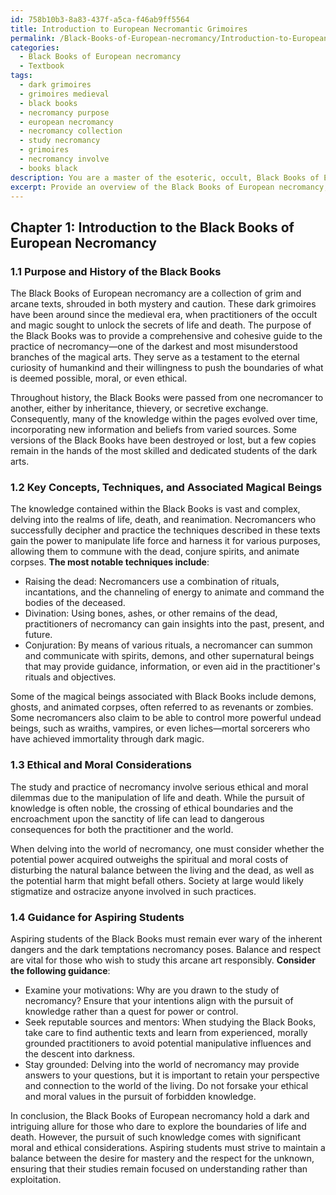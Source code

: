 ```yaml
---
id: 758b10b3-8a83-437f-a5ca-f46ab9ff5564
title: Introduction to European Necromantic Grimoires
permalink: /Black-Books-of-European-necromancy/Introduction-to-European-Necromantic-Grimoires/
categories:
  - Black Books of European necromancy
  - Textbook
tags:
  - dark grimoires
  - grimoires medieval
  - black books
  - necromancy purpose
  - european necromancy
  - necromancy collection
  - study necromancy
  - grimoires
  - necromancy involve
  - books black
description: You are a master of the esoteric, occult, Black Books of European necromancy and education, you have written many textbooks on the subject in ways that provide students with rich and deep understanding of the subject. You are being asked to write textbook-like sections on a topic and you do it with full context, explainability, and reliability in accuracy to the true facts of the topic at hand, in a textbook style that a student would easily be able to learn from, in a rich, engaging, and contextual way. Always include relevant context (such as formulas and history), related concepts, and in a way that someone can gain deep insights from.
excerpt: Provide an overview of the Black Books of European necromancy, focusing on the purpose and history of these dark tomes. Explain the key concepts and techniques practiced by necromancers who have deciphered these grimoires, including any notable spells, rituals, and magical beings associated with them. Additionally, discuss the moral and ethical considerations of studying and practicing necromancy, as well as the potential dangers and consequences one might face when delving into this obscure and forbidden art. Offer guidance on how an aspiring student can responsibly approach the study of Black Books while maintaining a balance between the pursuit of knowledge and the respect for the unknown.
---
```

## Chapter 1: Introduction to the Black Books of European Necromancy

### 1.1 Purpose and History of the Black Books

The Black Books of European necromancy are a collection of grim and arcane texts, shrouded in both mystery and caution. These dark grimoires have been around since the medieval era, when practitioners of the occult and magic sought to unlock the secrets of life and death. The purpose of the Black Books was to provide a comprehensive and cohesive guide to the practice of necromancy—one of the darkest and most misunderstood branches of the magical arts. They serve as a testament to the eternal curiosity of humankind and their willingness to push the boundaries of what is deemed possible, moral, or even ethical.

Throughout history, the Black Books were passed from one necromancer to another, either by inheritance, thievery, or secretive exchange. Consequently, many of the knowledge within the pages evolved over time, incorporating new information and beliefs from varied sources. Some versions of the Black Books have been destroyed or lost, but a few copies remain in the hands of the most skilled and dedicated students of the dark arts.

### 1.2 Key Concepts, Techniques, and Associated Magical Beings

The knowledge contained within the Black Books is vast and complex, delving into the realms of life, death, and reanimation. Necromancers who successfully decipher and practice the techniques described in these texts gain the power to manipulate life force and harness it for various purposes, allowing them to commune with the dead, conjure spirits, and animate corpses. **The most notable techniques include**:

- Raising the dead: Necromancers use a combination of rituals, incantations, and the channeling of energy to animate and command the bodies of the deceased.
- Divination: Using bones, ashes, or other remains of the dead, practitioners of necromancy can gain insights into the past, present, and future.
- Conjuration: By means of various rituals, a necromancer can summon and communicate with spirits, demons, and other supernatural beings that may provide guidance, information, or even aid in the practitioner's rituals and objectives.

Some of the magical beings associated with Black Books include demons, ghosts, and animated corpses, often referred to as revenants or zombies. Some necromancers also claim to be able to control more powerful undead beings, such as wraiths, vampires, or even liches—mortal sorcerers who have achieved immortality through dark magic.

### 1.3 Ethical and Moral Considerations

The study and practice of necromancy involve serious ethical and moral dilemmas due to the manipulation of life and death. While the pursuit of knowledge is often noble, the crossing of ethical boundaries and the encroachment upon the sanctity of life can lead to dangerous consequences for both the practitioner and the world.

When delving into the world of necromancy, one must consider whether the potential power acquired outweighs the spiritual and moral costs of disturbing the natural balance between the living and the dead, as well as the potential harm that might befall others. Society at large would likely stigmatize and ostracize anyone involved in such practices.

### 1.4 Guidance for Aspiring Students

Aspiring students of the Black Books must remain ever wary of the inherent dangers and the dark temptations necromancy poses. Balance and respect are vital for those who wish to study this arcane art responsibly. **Consider the following guidance**:

- Examine your motivations: Why are you drawn to the study of necromancy? Ensure that your intentions align with the pursuit of knowledge rather than a quest for power or control.
- Seek reputable sources and mentors: When studying the Black Books, take care to find authentic texts and learn from experienced, morally grounded practitioners to avoid potential manipulative influences and the descent into darkness.
- Stay grounded: Delving into the world of necromancy may provide answers to your questions, but it is important to retain your perspective and connection to the world of the living. Do not forsake your ethical and moral values in the pursuit of forbidden knowledge.

In conclusion, the Black Books of European necromancy hold a dark and intriguing allure for those who dare to explore the boundaries of life and death. However, the pursuit of such knowledge comes with significant moral and ethical considerations. Aspiring students must strive to maintain a balance between the desire for mastery and the respect for the unknown, ensuring that their studies remain focused on understanding rather than exploitation.
